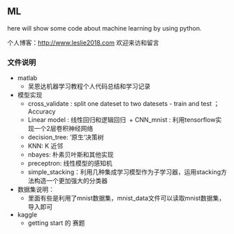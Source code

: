 
ML
---
here will show some code about machine learning by using python.

个人博客：http://www.leslie2018.com 欢迎来访和留言

### 文件说明

+ matlab
  + 吴恩达机器学习教程个人代码总结和学习记录
+ 模型实现
  + cross_validate : split one dateset to two datesets - train and test ； Accuracy  
  + Linear model : 线性回归和逻辑回归
  + CNN_mnist : 利用tensorflow实现一个2层卷积神经网络
  + decision_tree: ’原生‘决策树
  + KNN: K 近邻
  + nbayes: 朴素贝叶斯和其他实现
  + preceptron:  线性模型的感知机
  + simple_stacking：利用几种集成学习模型作为子学习器，运用stacking方法构造一个更加强大的分类器
+ 数据集说明：
  + 里面有些是利用了mnist数据集，mnist_data文件可以读取mnist数据集，导入即可
+ kaggle
  + getting start 的 赛题
